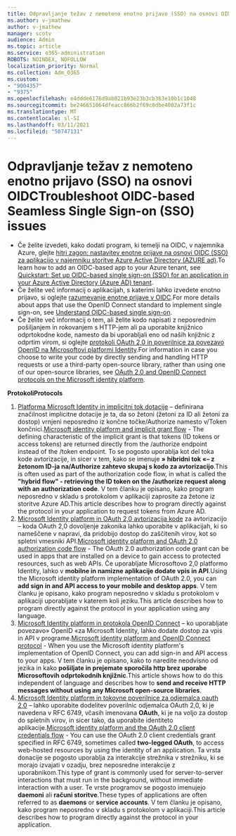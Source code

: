 ```yaml
---
title: Odpravljanje težav z nemoteno enotno prijavo (SSO) na osnovi OIDC
ms.author: v-jmathew
author: v-jmathew
manager: scotv
audience: Admin
ms.topic: article
ms.service: o365-administration
ROBOTS: NOINDEX, NOFOLLOW
localization_priority: Normal
ms.collection: Adm_O365
ms.custom:
- "9004357"
- "9375"
ms.openlocfilehash: e4ddde6176d9ab021b93e23b3cb363e10b1c1048
ms.sourcegitcommit: be246651064dfeacc866b2f69c0dbe4002a73f1c
ms.translationtype: MT
ms.contentlocale: sl-SI
ms.lasthandoff: 03/11/2021
ms.locfileid: "50747131"
---
```

# <a name="troubleshoot-oidc-based-seamless-single-sign-on-sso-issues"></a><span data-ttu-id="1e518-102">Odpravljanje težav z nemoteno enotno prijavo (SSO) na osnovi OIDC</span><span class="sxs-lookup"><span data-stu-id="1e518-102">Troubleshoot OIDC-based Seamless Single Sign-on (SSO) issues</span></span>

- <span data-ttu-id="1e518-103">Če želite izvedeti, kako dodati program, ki temelji na OIDC, v najemnika Azure, glejte [hitri zagon: nastavitev enotne prijave na osnovi OIDC (SSO) za aplikacijo v najemniku storitve Azure Active Directory (AZURE ad)](https://docs.microsoft.com/azure/active-directory/manage-apps/add-application-portal-setup-oidc-sso).</span><span class="sxs-lookup"><span data-stu-id="1e518-103">To learn how to add an OIDC-based app to your Azure tenant, see [Quickstart: Set up OIDC-based single sign-on (SSO) for an application in your Azure Active Directory (Azure AD) tenant](https://docs.microsoft.com/azure/active-directory/manage-apps/add-application-portal-setup-oidc-sso).</span></span>
- <span data-ttu-id="1e518-104">Če želite več informacij o aplikacijah, s katerimi lahko izvedete enotno prijavo, si oglejte [razumevanje enotne prijave v OIDC](https://docs.microsoft.com/azure/active-directory/manage-apps/configure-oidc-single-sign-on).</span><span class="sxs-lookup"><span data-stu-id="1e518-104">For more details about apps that use the OpenID Connect standard to implement single sign-on, see [Understand OIDC-based single sign-on](https://docs.microsoft.com/azure/active-directory/manage-apps/configure-oidc-single-sign-on).</span></span>
- <span data-ttu-id="1e518-105">Če želite več informacij o tem, ali želite kodo napisati z neposrednim pošiljanjem in rokovanjem s HTTP-jem ali pa uporabite knjižnico odprtokodne kode, namesto da bi uporabljali eno od naših knjižnic z odprtim virom, si oglejte [protokoli OAuth 2,0 in poverilnice za povezavo OpenID na Microsoftovi platformi Identity](https://docs.microsoft.com/azure/active-directory/develop/active-directory-v2-protocols).</span><span class="sxs-lookup"><span data-stu-id="1e518-105">For information in case you choose to write your code by directly sending and handling HTTP requests or use a third-party open-source library, rather than using one of our open-source libraries, see [OAuth 2.0 and OpenID Connect protocols on the Microsoft identity platform](https://docs.microsoft.com/azure/active-directory/develop/active-directory-v2-protocols).</span></span>

<span data-ttu-id="1e518-106">**Protokoli**</span><span class="sxs-lookup"><span data-stu-id="1e518-106">**Protocols**</span></span>

1. <span data-ttu-id="1e518-107">[Platforma Microsoft Identity in implicitni tok dotacije](https://docs.microsoft.com/azure/active-directory/develop/v2-oauth2-implicit-grant-flow) – definirana značilnost implicitne dotacije je ta, da so žetoni (žetoni za ID ali žetoni za dostop) vrnjeni neposredno iz končne točke/Authorize namesto v/Token končnici.</span><span class="sxs-lookup"><span data-stu-id="1e518-107">[Microsoft identity platform and implicit grant flow](https://docs.microsoft.com/azure/active-directory/develop/v2-oauth2-implicit-grant-flow) - The defining characteristic of the implicit grant is that tokens (ID tokens or access tokens) are returned directly from the /authorize endpoint instead of the /token endpoint.</span></span> <span data-ttu-id="1e518-108">To se pogosto uporablja kot del toka kode avtorizacije, in sicer v tem, kako se imenuje **» hibridni tok «– z žetonom ID-ja na/Authorize zahtevo skupaj s kodo za avtorizacijo**.</span><span class="sxs-lookup"><span data-stu-id="1e518-108">This is often used as part of the authorization code flow, in what is called the **"hybrid flow" - retrieving the ID token on the /authorize request along with an authorization code**.</span></span> <span data-ttu-id="1e518-109">V tem članku je opisano, kako program neposredno v skladu s protokolom v aplikaciji zaprosite za žetone iz storitve Azure AD.</span><span class="sxs-lookup"><span data-stu-id="1e518-109">This article describes how to program directly against the protocol in your application to request tokens from Azure AD.</span></span>
2. <span data-ttu-id="1e518-110">[Microsoft Identity platform in OAuth 2,0 avtorizacija kode](https://docs.microsoft.com/azure/active-directory/develop/v2-oauth2-auth-code-flow) za avtorizacijo – koda OAuth 2,0 dovoljenje zakonika lahko uporabite v aplikacijah, ki so nameščene v napravi, da pridobijo dostop do zaščitenih virov, kot so spletni vmesniki API.</span><span class="sxs-lookup"><span data-stu-id="1e518-110">[Microsoft identity platform and OAuth 2.0 authorization code flow](https://docs.microsoft.com/azure/active-directory/develop/v2-oauth2-auth-code-flow) - The OAuth 2.0 authorization code grant can be used in apps that are installed on a device to gain access to protected resources, such as web APIs.</span></span> <span data-ttu-id="1e518-111">Če uporabljate Microsoftovo 2,0 platformo Identity, lahko v **mobilne in namizne aplikacije dodate vpis in API**.</span><span class="sxs-lookup"><span data-stu-id="1e518-111">Using the Microsoft identity platform implementation of OAuth 2.0, you can **add sign in and API access to your mobile and desktop apps**.</span></span> <span data-ttu-id="1e518-112">V tem članku je opisano, kako program neposredno v skladu s protokolom v aplikaciji uporabljate v katerem koli jeziku.</span><span class="sxs-lookup"><span data-stu-id="1e518-112">This article describes how to program directly against the protocol in your application using any language.</span></span>
3. <span data-ttu-id="1e518-113">[Microsoft Identity platform in protokola OpenID Connect](https://docs.microsoft.com/azure/active-directory/develop/v2-protocols-oidc) – ko uporabljate povezavo» OpenID «za Microsoft Identity, lahko dodate dostop za vpis in API v programe.</span><span class="sxs-lookup"><span data-stu-id="1e518-113">[Microsoft identity platform and OpenID Connect protocol](https://docs.microsoft.com/azure/active-directory/develop/v2-protocols-oidc) - When you use the Microsoft identity platform's implementation of OpenID Connect, you can add sign-in and API access to your apps.</span></span> <span data-ttu-id="1e518-114">V tem članku je opisano, kako to naredite neodvisno od jezika in kako **pošiljate in prejemate sporočila http brez uporabe Microsoftovih odprtokodnih knjižnic**.</span><span class="sxs-lookup"><span data-stu-id="1e518-114">This article shows how to do this independent of language and describes how to **send and receive HTTP messages without using any Microsoft open-source libraries**.</span></span>
4. <span data-ttu-id="1e518-115">[Microsoft Identity platform in tokovne poverilnice za odjemalca oauth 2,0](https://docs.microsoft.com/azure/active-directory/develop/v2-oauth2-client-creds-grant-flow) – lahko uporabite dodelitev poverilnic odjemalca OAuth 2,0, ki je navedena v RFC 6749, včasih imenovana **OAuth**, ki je na voljo za dostop do spletnih virov, in sicer tako, da uporabite identiteto aplikacije.</span><span class="sxs-lookup"><span data-stu-id="1e518-115">[Microsoft identity platform and the OAuth 2.0 client credentials flow](https://docs.microsoft.com/azure/active-directory/develop/v2-oauth2-client-creds-grant-flow) - You can use the OAuth 2.0 client credentials grant specified in RFC 6749, sometimes called **two-legged OAuth**, to access web-hosted resources by using the identity of an application.</span></span> <span data-ttu-id="1e518-116">Ta vrsta donacije se pogosto uporablja za interakcije strežnika v strežniku, ki se morajo izvajati v ozadju, brez neposredne interakcije z uporabnikom.</span><span class="sxs-lookup"><span data-stu-id="1e518-116">This type of grant is commonly used for server-to-server interactions that must run in the background, without immediate interaction with a user.</span></span> <span data-ttu-id="1e518-117">Te vrste programov se pogosto imenujejo **daemoni** ali **računi storitve**.</span><span class="sxs-lookup"><span data-stu-id="1e518-117">These types of applications are often referred to as **daemons** or **service accounts**.</span></span> <span data-ttu-id="1e518-118">V tem članku je opisano, kako program neposredno v skladu s protokolom v aplikaciji.</span><span class="sxs-lookup"><span data-stu-id="1e518-118">This article describes how to program directly against the protocol in your application.</span></span>

